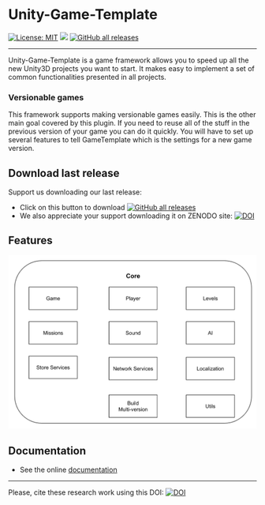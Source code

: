 # Unity-Game-Template

[![License: MIT](https://img.shields.io/badge/License-MIT-yellow.svg)](https://opensource.org/licenses/MIT) <img src="https://img.shields.io/github/release/frangam/unity-game-template.svg"/> [![GitHub all releases](https://img.shields.io/github/downloads/frangam/unity-game-template/total)](https://github.com/frangam/unity-game-template/releases/download/2.2.0/GameTemplate_v2.2.0.unitypackage.gz) 

---

Unity-Game-Template is a game framework allows you to speed up all the new Unity3D projects you want to start. It makes easy to implement a set of common functionalities presented in all projects.

### Versionable games
This framework supports making versionable games easily. This is the other main goal covered by this plugin. If you need to reuse all of the stuff in the previous version of your game you can do it quickly. You will have to set up several features to tell GameTemplate which is the settings for a new game version.

## Download last release
Support us downloading our last release:
- Click on this button to download [![GitHub all releases](https://img.shields.io/github/downloads/frangam/unity-game-template/total)](https://github.com/frangam/unity-game-template/releases/download/2.2.0/GameTemplate_v2.2.0.unitypackage.gz) 
- We also appreciate your support downloading it on ZENODO site: [![DOI](https://zenodo.org/badge/DOI/10.5281/zenodo.7740687.svg)](https://doi.org/10.5281/zenodo.7740687)

## Features

<img src="https://github.com/frangam/unity-game-template/blob/master/doc/core.png" width="700"/>
  
## Documentation
- See the online [documentation](https://docs.google.com/document/d/1sJOc9ZO6JdmtG4RWK-EQUsf14zl-voUyS605XZ2SLbE)


---

Please, cite these research work using this DOI: [![DOI](https://zenodo.org/badge/DOI/10.5281/zenodo.7740687.svg)](https://doi.org/10.5281/zenodo.7740687)

